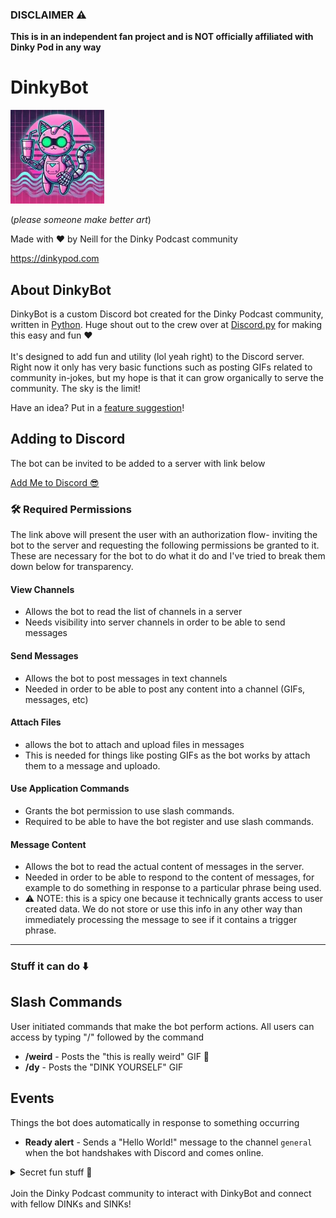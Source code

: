 ### DISCLAIMER ⚠️

<strong>This is in an independent fan project and is NOT officially affiliated with Dinky Pod in any way</strong>

# DinkyBot

![DinkyBot Logo](assets/logo.webp)

(*please someone make better art*)

Made with ❤️ by Neill for the Dinky Podcast community 

https://dinkypod.com

## About DinkyBot
DinkyBot is a custom Discord bot created for the Dinky Podcast community, written in [Python](https://www.python.org). Huge shout out to the crew over at [Discord.py](https://github.com/Rapptz/discord.py) for making this easy and fun ❤️  <br><br> 
It's designed to add fun and utility (lol yeah right) to the Discord server. Right now it only has very basic functions such as posting GIFs related to community in-jokes, but my hope is that it can grow organically to serve the community. The sky is the limit!

Have an idea? Put in a [feature suggestion](https://github.com/leftydrummer/dinkybot/issues/new?template=feature_suggestion.yml)!

## Adding to Discord
The bot can be invited to be added to a server with link below

[Add Me to Discord 😎](https://discord.com/oauth2/authorize?client_id=1344839681929379880)

### 🛠 Required Permissions

The link above will present the user with an authorization flow- inviting the bot to the server and requesting the following permissions be granted to it. These are necessary for the bot to do what it do and I've tried to break them down below for transparency. 

#### View Channels
- Allows the bot to read the list of channels in a server
- Needs visibility into server channels in order to be able to send messages

#### Send Messages
- Allows the bot to post messages in text channels
- Needed in order to be able to post any content into a channel (GIFs, messages, etc)

#### Attach Files
- allows the bot to attach and upload files in messages
- This is needed for things like posting GIFs as the bot works by attach them to a message and uploado. 

#### Use Application Commands
- Grants the bot permission to use slash commands.
- Required to be able to have the bot register and use slash commands.

#### Message Content 
- Allows the bot to read the actual content of messages in the server.
- Needed in order to be able to respond to the content of messages, for example to do something in response to a particular phrase being used.
- ⚠️ NOTE: this is a spicy one because it technically grants access to user created data. We do not store or use this info in any other way than immediately processing the message to see if it contains a trigger phrase.  
<hr>
 



### Stuff it can do ⬇️ <br>



## Slash Commands

User initiated commands that make the bot perform actions. All users can access by typing "/" followed by the command

- **/weird** - Posts the "this is really weird" GIF 🦶
- **/dy** - Posts the "DINK YOURSELF" GIF

## Events

Things the bot does automatically in response to something occurring

- **Ready alert** - Sends a "Hello World!" message to the channel `general` when the bot handshakes with Discord and comes online.
<details>
<summary>Secret fun stuff 🤭</summary>
    
- **"This is weird" listener** - Automatically posts the "this is weird" GIF when a message in a channel contains "this is weird" or "this is really weird".
- **Anti-LOTR talk detection** - Posts a joke warning when a message contains negative sentiment about LOTR 
</details>
<br>
<footer>
Join the Dinky Podcast community to interact with DinkyBot and connect with fellow DINKs and SINKs!
</footer>